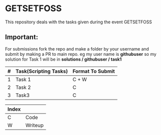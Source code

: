 # GETSETFOSS
This repository deals with the tasks given during the event GETSETFOSS

## Important:
For submissions fork the repo and make a folder by your username and submit by making a PR to main repo. eg my user name is **githubuser** so my solution for Task 1 will be in **solutions / githubuser / task1**

|#| Task(Scripting Tasks)|	Format To Submit	  |
|--|---------------------|---------------------|
|1| Task 1| C + W |
|2| Task 2| C |
|3| Task3 | C |

Index |         |
------|---------|
 C    | Code | 
 W    | Writeup |


